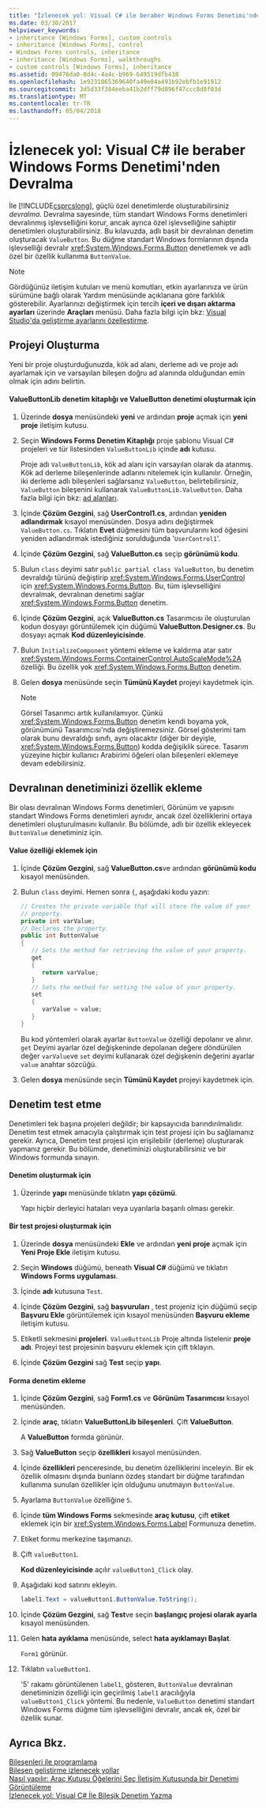 ```yaml
---
title: "İzlenecek yol: Visual C# ile beraber Windows Forms Denetimi'nden Devralma"
ms.date: 03/30/2017
helpviewer_keywords:
- inheritance [Windows Forms], custom controls
- inheritance [Windows Forms], control
- Windows Forms controls, inheritance
- inheritance [Windows Forms], walkthroughs
- custom controls [Windows Forms], inheritance
ms.assetid: 09476da0-8d4c-4a4c-b969-649519dfb438
ms.openlocfilehash: 1e9231065369640fa49e04a491b92ebfb1e91912
ms.sourcegitcommit: 3d5d33f384eeba41b2dff79d096f47ccc8d8f03d
ms.translationtype: MT
ms.contentlocale: tr-TR
ms.lasthandoff: 05/04/2018
---
```

# <a name="walkthrough-inheriting-from-a-windows-forms-control-with-visual-c"></a>İzlenecek yol: Visual C# ile beraber Windows Forms Denetimi'nden Devralma #
İle [!INCLUDE[csprcslong](../../../../includes/csprcslong-md.md)], güçlü özel denetimlerde oluşturabilirsiniz *devralma*. Devralma sayesinde, tüm standart Windows Forms denetimleri devralınmış işlevselliğini korur, ancak ayrıca özel işlevselliğine sahiptir denetimleri oluşturabilirsiniz. Bu kılavuzda, adlı basit bir devralınan denetim oluşturacak `ValueButton`. Bu düğme standart Windows formlarının dışında işlevselliği devralır <xref:System.Windows.Forms.Button> denetlemek ve adlı özel bir özellik kullanıma `ButtonValue`.  
  
> [!NOTE]
>  Gördüğünüz iletişim kutuları ve menü komutları, etkin ayarlarınıza ve ürün sürümüne bağlı olarak Yardım menüsünde açıklanana göre farklılık gösterebilir. Ayarlarınızı değiştirmek için tercih **içeri ve dışarı aktarma ayarları** üzerinde **Araçları** menüsü. Daha fazla bilgi için bkz: [Visual Studio'da geliştirme ayarlarını özelleştirme](http://msdn.microsoft.com/library/22c4debb-4e31-47a8-8f19-16f328d7dcd3).  
  
## <a name="creating-the-project"></a>Projeyi Oluşturma  
 Yeni bir proje oluşturduğunuzda, kök ad alanı, derleme adı ve proje adı ayarlamak için ve varsayılan bileşen doğru ad alanında olduğundan emin olmak için adını belirtin.  
  
#### <a name="to-create-the-valuebuttonlib-control-library-and-the-valuebutton-control"></a>ValueButtonLib denetim kitaplığı ve ValueButton denetimi oluşturmak için  
  
1.  Üzerinde **dosya** menüsündeki **yeni** ve ardından **proje** açmak için **yeni proje** iletişim kutusu.  
  
2.  Seçin **Windows Forms Denetim Kitaplığı** proje şablonu Visual C# projeleri ve tür listesinden `ValueButtonLib` içinde **adı** kutusu.  
  
     Proje adı `ValueButtonLib`, kök ad alanı için varsayılan olarak da atanmış. Kök ad derleme bileşenlerinde adlarını nitelemek için kullanılır. Örneğin, iki derleme adlı bileşenleri sağlarsanız `ValueButton`, belirtebilirsiniz, `ValueButton` bileşenini kullanarak `ValueButtonLib.ValueButton`. Daha fazla bilgi için bkz: [ad alanları](../../../csharp/programming-guide/namespaces/index.md).  
  
3.  İçinde **Çözüm Gezgini**, sağ **UserControl1.cs**, ardından **yeniden adlandırmak** kısayol menüsünden. Dosya adını değiştirmek `ValueButton.cs`. Tıklatın **Evet** düğmesini tüm başvurularını kod öğesini yeniden adlandırmak istediğiniz sorulduğunda '`UserControl1`'.  
  
4.  İçinde **Çözüm Gezgini**, sağ **ValueButton.cs** seçip **görünümü kodu**.  
  
5.  Bulun `class` deyimi satır `public partial class ValueButton`, bu denetim devraldığı türünü değiştirip <xref:System.Windows.Forms.UserControl> için <xref:System.Windows.Forms.Button>. Bu, tüm işlevselliğini devralmak, devralınan denetimi sağlar <xref:System.Windows.Forms.Button> denetim.  
  
6.  İçinde **Çözüm Gezgini**, açık **ValueButton.cs** Tasarımcısı ile oluşturulan kodun dosyayı görüntülemek için düğümü **ValueButton.Designer.cs**. Bu dosyayı açmak **Kod düzenleyicisinde**.  
  
7.  Bulun `InitializeComponent` yöntemi ekleme ve kaldırma atar satır <xref:System.Windows.Forms.ContainerControl.AutoScaleMode%2A> özelliği. Bu özellik yok <xref:System.Windows.Forms.Button> denetim.  
  
8.  Gelen **dosya** menüsünde seçin **Tümünü Kaydet** projeyi kaydetmek için.  
  
    > [!NOTE]
    >  Görsel Tasarımcı artık kullanılamıyor. Çünkü <xref:System.Windows.Forms.Button> denetim kendi boyama yok, görünümünü Tasarımcısı'nda değiştiremezsiniz. Görsel gösterimi tam olarak bunu devraldığı sınıfı, aynı olacaktır (diğer bir deyişle, <xref:System.Windows.Forms.Button>) kodda değişiklik sürece. Tasarım yüzeyine hiçbir kullanıcı Arabirimi öğeleri olan bileşenleri eklemeye devam edebilirsiniz.  
  
## <a name="adding-a-property-to-your-inherited-control"></a>Devralınan denetiminizi özellik ekleme  
 Bir olası devralınan Windows Forms denetimleri, Görünüm ve yapısını standart Windows Forms denetimleri aynıdır, ancak özel özelliklerini ortaya denetimleri oluşturulmasını kullanılır. Bu bölümde, adlı bir özellik ekleyecek `ButtonValue` denetiminiz için.  
  
#### <a name="to-add-the-value-property"></a>Value özelliği eklemek için  
  
1.  İçinde **Çözüm Gezgini**, sağ **ValueButton.cs**ve ardından **görünümü kodu** kısayol menüsünden.  
  
2.  Bulun `class` deyimi. Hemen sonra `{`, aşağıdaki kodu yazın:  
  
    ```csharp  
    // Creates the private variable that will store the value of your   
    // property.  
    private int varValue;  
    // Declares the property.  
    public int ButtonValue  
    {  
       // Sets the method for retrieving the value of your property.  
       get  
       {  
          return varValue;  
       }  
       // Sets the method for setting the value of your property.  
       set  
       {  
          varValue = value;  
       }  
    }  
    ```  
  
     Bu kod yöntemleri olarak ayarlar `ButtonValue` özelliği depolanır ve alınır. `get` Deyimi ayarlar özel değişkeninde depolanan değere döndürülen değer `varValue`ve `set` deyimi kullanarak özel değişkenin değerini ayarlar `value` anahtar sözcüğü.  
  
3.  Gelen **dosya** menüsünde seçin **Tümünü Kaydet** projeyi kaydetmek için.  
  
## <a name="testing-your-control"></a>Denetim test etme  
 Denetimleri tek başına projeleri değildir; bir kapsayıcıda barındırılmalıdır. Denetim test etmek amacıyla çalıştırmak için test projesi için bu sağlamanız gerekir. Ayrıca, Denetim test projesi için erişilebilir (derleme) oluşturarak yapmanız gerekir. Bu bölümde, denetiminizi oluşturabilirsiniz ve bir Windows formunda sınayın.  
  
#### <a name="to-build-your-control"></a>Denetim oluşturmak için  
  
1.  Üzerinde **yapı** menüsünde tıklatın **yapı çözümü**.  
  
     Yapı hiçbir derleyici hataları veya uyarılarla başarılı olması gerekir.  
  
#### <a name="to-create-a-test-project"></a>Bir test projesi oluşturmak için  
  
1.  Üzerinde **dosya** menüsündeki **Ekle** ve ardından **yeni proje** açmak için **Yeni Proje Ekle** iletişim kutusu.  
  
2.  Seçin **Windows** düğümü, beneath **Visual C#** düğümü ve tıklatın **Windows Forms uygulaması**.  
  
3.  İçinde **adı** kutusuna `Test`.  
  
4.  İçinde **Çözüm Gezgini**, sağ **başvuruları** , test projeniz için düğümü seçip **Başvuru Ekle** görüntülemek için kısayol menüsünden  **Başvuru ekleme** iletişim kutusu.  
  
5.  Etiketli sekmesini **projeleri**. `ValueButtonLib` Proje altında listelenir **proje adı**. Projeyi test projesinin başvuru eklemek için çift tıklayın.  
  
6.  İçinde **Çözüm Gezgini** sağ **Test** seçip **yapı**.  
  
#### <a name="to-add-your-control-to-the-form"></a>Forma denetim ekleme  
  
1.  İçinde **Çözüm Gezgini**, sağ **Form1.cs** ve **Görünüm Tasarımcısı** kısayol menüsünden.  
  
2.  İçinde **araç**, tıklatın **ValueButtonLib bileşenleri**. Çift **ValueButton**.  
  
     A **ValueButton** formda görünür.  
  
3.  Sağ **ValueButton** seçip **özellikleri** kısayol menüsünden.  
  
4.  İçinde **özellikleri** penceresinde, bu denetim özelliklerini inceleyin. Bir ek özellik olmasını dışında bunların özdeş standart bir düğme tarafından kullanıma sunulan özellikler için olduğunu unutmayın `ButtonValue`.  
  
5.  Ayarlama `ButtonValue` özelliğine `5`.  
  
6.  İçinde **tüm Windows Forms** sekmesinde **araç kutusu**, çift **etiket** eklemek için bir <xref:System.Windows.Forms.Label> Formunuza denetim.  
  
7.  Etiket formu merkezine taşımanızı.  
  
8.  Çift `valueButton1`.  
  
     **Kod düzenleyicisinde** açılır `valueButton1_Click` olay.  
  
9. Aşağıdaki kod satırını ekleyin.  
  
    ```csharp  
    label1.Text = valueButton1.ButtonValue.ToString();  
    ```  
  
10. İçinde **Çözüm Gezgini**, sağ **Test**ve seçin **başlangıç projesi olarak ayarla** kısayol menüsünden.  
  
11. Gelen **hata ayıklama** menüsünde, select **hata ayıklamayı Başlat**.  
  
     `Form1` görünür.  
  
12. Tıklatın `valueButton1`.  
  
     '5' rakamı görüntülenen `label1`, gösteren, `ButtonValue` devralınan denetiminizin özelliği için geçirilmiş `label1` aracılığıyla `valueButton1_Click` yöntemi. Bu nedenle, `ValueButton` denetimi standart Windows Forms düğme tüm işlevselliğini devralır, ancak ek, özel bir özellik sunar.  
  
## <a name="see-also"></a>Ayrıca Bkz.  
 [Bileşenleri ile programlama](http://msdn.microsoft.com/library/d4d4fcb4-e0b8-46b3-b679-7ee0026eb9e3)  
 [Bileşen geliştirme izlenecek yollar](http://msdn.microsoft.com/library/c414cca9-2489-4208-8b38-954586d91c13)  
 [Nasıl yapılır: Araç Kutusu Öğelerini Seç İletişim Kutusunda bir Denetimi Görüntüleme](../../../../docs/framework/winforms/controls/how-to-display-a-control-in-the-choose-toolbox-items-dialog-box.md)  
 [İzlenecek yol: Visual C# İle Bileşik Denetim Yazma](../../../../docs/framework/winforms/controls/walkthrough-authoring-a-composite-control-with-visual-csharp.md)
